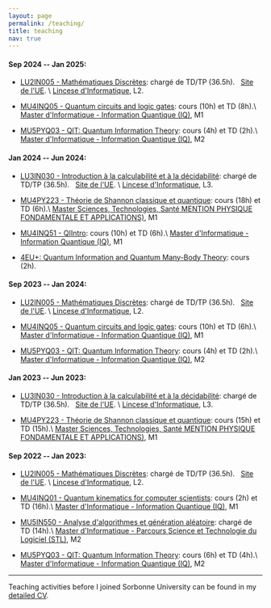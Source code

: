```yaml
---
layout: page
permalink: /teaching/
title: teaching
nav: true
---
```




#### Sep 2024 -- Jan 2025:

* [LU2IN005 - Mathématiques Discrètes](https://moodle-sciences-24.sorbonne-universite.fr/course/view.php?id=2283): chargé de TD/TP (36.5h). &nbsp;  [Site de l'UE](https://www-licence.ufr-info-p6.jussieu.fr/lmd/licence/2024/ue/LU2IN005-2024oct/index.php). \\
 [Lincese d'Informatique](https://sciences.sorbonne-universite.fr/formation-sciences/licences/licences-generales-l2-l3/licence-dinformatique), L2. 

* [MU4INQ05 - Quantum circuits and logic gates](https://moodle-sciences-24.sorbonne-universite.fr/course/view.php?id=2523): cours (10h) et TD (8h).\\
 [Master d'Informatique - Information Quantique (IQ)](https://sciences.sorbonne-universite.fr/formation-sciences/masters/master-informatique/parcours-IQ), M1

* [MU5PYQ03 - QIT: Quantum Information Theory](https://sciences.sorbonne-universite.fr/formation-sciences/masters/master-informatique/parcours-IQ): cours (4h) et TD (2h).\\
 [Master d'Informatique - Information Quantique (IQ)](https://sciences.sorbonne-universite.fr/formation-sciences/masters/master-informatique/parcours-IQ), M2


#### Jan 2024 -- Jun 2024:

* [LU3IN030 - Introduction à la calculabilité et à la décidabilité](https://moodle-sciences-23.sorbonne-universite.fr/course/view.php?id=4031): chargé de TD/TP (36.5h). &nbsp;  [Site de l'UE](https://www-licence.ufr-info-p6.jussieu.fr/lmd/licence/2023/ue/LU3IN030-2024fev/organisation.php). \\
 [Lincese d'Informatique](https://sciences.sorbonne-universite.fr/formation-sciences/licences/licences-generales-l2-l3/licence-dinformatique), L3. 

* [MU4PY223 - Théorie de Shannon classique et quantique](https://moodle-sciences-23.sorbonne-universite.fr/course/view.php?id=4274): cours (18h) et TD (6h).\\
 [Master Sciences, Technologies, Santé MENTION PHYSIQUE FONDAMENTALE ET APPLICATIONS)](http://master.physique.sorbonne-universite.fr/fr/m1.html), M1

* [MU4INQ51 - QIIntro](https://moodle-sciences-23.sorbonne-universite.fr/course/view.php?id=4320): cours (10h) et TD (6h).\\
 [Master d'Informatique - Information Quantique (IQ)](https://sciences.sorbonne-universite.fr/formation-sciences/masters/master-informatique/parcours-IQ), M1

* [4EU+: Quantum Information and Quantum Many-Body Theory](https://qmath.ku.dk/teaching/4eu-2024/): cours (2h).

#### Sep 2023 -- Jan 2024:

* [LU2IN005 - Mathématiques Discrètes](https://moodle-sciences-23.sorbonne-universite.fr/course/view.php?id=1537): chargé de TD/TP (36.5h). &nbsp;  [Site de l'UE](https://www-licence.ufr-info-p6.jussieu.fr/lmd/licence/2023/ue/LU2IN005-2023oct/index.php). \\
 [Lincese d'Informatique](https://sciences.sorbonne-universite.fr/formation-sciences/licences/licences-generales-l2-l3/licence-dinformatique), L2. 

* [MU4INQ05 - Quantum circuits and logic gates](https://moodle-sciences-23.sorbonne-universite.fr/course/view.php?id=2791): cours (10h) et TD (6h).\\
 [Master d'Informatique - Information Quantique (IQ)](https://sciences.sorbonne-universite.fr/formation-sciences/masters/master-informatique/parcours-IQ), M1

* [MU5PYQ03 - QIT: Quantum Information Theory](https://moodle-sciences-23.sorbonne-universite.fr/course/view.php?id=2629): cours (4h) et TD (2h).\\
 [Master d'Informatique - Information Quantique (IQ)](https://sciences.sorbonne-universite.fr/formation-sciences/masters/master-informatique/parcours-IQ), M2

#### Jan 2023 -- Jun 2023:

* [LU3IN030 - Introduction à la calculabilité et à la décidabilité](https://moodle-sciences-22.sorbonne-universite.fr/course/view.php?id=3553): chargé de TD/TP (36.5h). &nbsp;  [Site de l'UE](https://www-licence.ufr-info-p6.jussieu.fr/lmd/licence/2022/ue/LU3IN030-2023fev/). \\
 [Lincese d'Informatique](https://sciences.sorbonne-universite.fr/formation-sciences/licences/licences-generales-l2-l3/licence-dinformatique), L3. 

* [MU4PY223 - Théorie de Shannon classique et quantique](https://moodle-sciences-22.sorbonne-universite.fr/course/view.php?id=3449): cours (15h) et TD (15h).\\
 [Master Sciences, Technologies, Santé MENTION PHYSIQUE FONDAMENTALE ET APPLICATIONS)](http://master.physique.sorbonne-universite.fr/fr/m1.html), M1

#### Sep 2022 -- Jan 2023:

* [LU2IN005 - Mathématiques Discrètes](https://moodle-sciences-22.sorbonne-universite.fr/course/view.php?id=2073): chargé de TD/TP (36.5h). &nbsp;  [Site de l'UE](https://www-licence.ufr-info-p6.jussieu.fr/lmd/licence/2022/ue/LU2IN005-2022oct/index.php). \\
 [Lincese d'Informatique](https://sciences.sorbonne-universite.fr/formation-sciences/licences/licences-generales-l2-l3/licence-dinformatique), L2. 

* [MU4INQ01 - Quantum kinematics for computer scientists](https://moodle-sciences-22.sorbonne-universite.fr/course/view.php?id=2903): cours (2h) et TD (16h).\\
 [Master d'Informatique - Information Quantique (IQ)](https://sciences.sorbonne-universite.fr/formation-sciences/masters/master-informatique/parcours-IQ), M1

* [MU5IN550 - Analyse d'algorithmes et génération aléatoire](https://moodle-sciences-22.sorbonne-universite.fr/course/view.php?id=3063): chargé de TD (14h).\\
 [Master d'Informatique - Parcours Science et Technologie du Logiciel (STL)](https://sciences.sorbonne-universite.fr/formation-sciences/masters/master-informatique/parcours-stl), M2

* [MU5PYQ03 - QIT: Quantum Information Theory](https://moodle-sciences-22.sorbonne-universite.fr/course/view.php?id=2663#section-3): cours (6h) et TD (4h).\\
 [Master d'Informatique - Information Quantique (IQ)](https://sciences.sorbonne-universite.fr/formation-sciences/masters/master-informatique/parcours-IQ), M2

----------------------------

Teaching activities before I joined Sorbonne University can be found in my [detailed CV](/assets/pdf/cvMTQ.pdf).	
